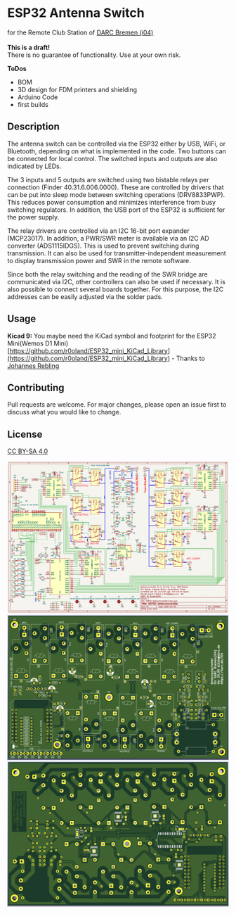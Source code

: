 # ESP32 Antenna Switch 

for the Remote Club Station of [DARC Bremen (i04)](https://darc.de/i04)\
\
**This is a draft!** \
There is no guarantee of functionality. Use at your own risk. 

**ToDos**
 - BOM
 - 3D design for FDM printers and shielding
 - Arduino Code
 - first builds

## Description

The antenna switch can be controlled via the ESP32 either by USB, WiFi, or Bluetooth, depending on what is implemented in the code. Two buttons can be connected for local control. The switched inputs and outputs are also indicated by LEDs. 

The 3 inputs and 5 outputs are switched using two bistable relays per connection (Finder 40.31.6.006.0000). These are controlled by drivers that can be put into sleep mode between switching operations (DRV8833PWP). This reduces power consumption and minimizes interference from busy switching regulators. In addition, the USB port of the ESP32 is sufficient for the power supply. 

The relay drivers are controlled via an I2C 16-bit port expander (MCP23017). 
In addition, a PWR/SWR meter is available via an I2C AD converter (ADS1115IDGS). This is used to prevent switching during transmission. It can also be used for transmitter-independent measurement to display transmission power and SWR in the remote software. 

Since both the relay switching and the reading of the SWR bridge are communicated via I2C, other controllers can also be used if necessary. It is also possible to connect several boards together. For this purpose, the I2C addresses can be easily adjusted via the solder pads. 

## Usage

**Kicad 9:**
You maybe need the KiCad symbol and footprint for the ESP32 Mini(Wemos D1 Mini) [https://github.com/r0oland/ESP32_mini_KiCad_Library](https://github.com/r0oland/ESP32_mini_KiCad_Library) - Thanks to [Johannes Rebling](https://github.com/r0oland)

## Contributing

Pull requests are welcome. For major changes, please open an issue first
to discuss what you would like to change.

## License

[CC BY-SA 4.0](https://creativecommons.org/licenses/by-sa/4.0/) 

![Schematic](schematic.png)
![(Layout front](layout_front.png)
![(Layout back](layout_back.png)
